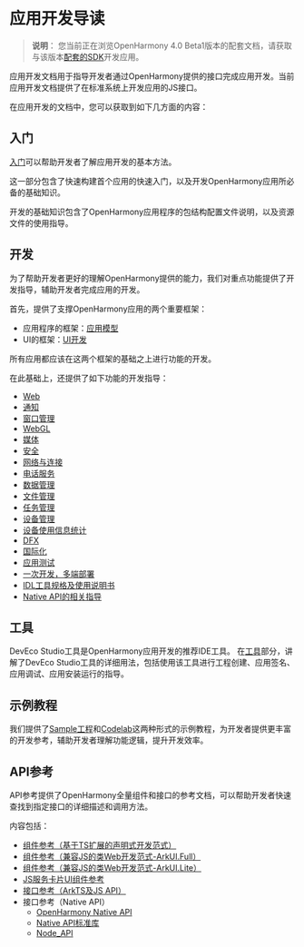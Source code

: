 # 应用开发导读

> **说明**：
> 您当前正在浏览OpenHarmony 4.0 Beta1版本的配套文档，请获取与该版本[配套的SDK](../release-notes/OpenHarmony-v4.0-beta1.md#配套关系)开发应用。

应用开发文档用于指导开发者通过OpenHarmony提供的接口完成应用开发。当前应用开发文档提供了在标准系统上开发应用的JS接口。

在应用开发的文档中，您可以获取到如下几方面的内容：

## 入门

[入门](quick-start/start-overview.md)可以帮助开发者了解应用开发的基本方法。

这一部分包含了快速构建首个应用的快速入门，以及开发OpenHarmony应用所必备的基础知识。

开发的基础知识包含了OpenHarmony应用程序的包结构配置文件说明，以及资源文件的使用指导。

## 开发

为了帮助开发者更好的理解OpenHarmony提供的能力，我们对重点功能提供了开发指导，辅助开发者完成应用的开发。

首先，提供了支撑OpenHarmony应用的两个重要框架：

- 应用程序的框架：[应用模型](application-models/application-model-composition.md)
- UI的框架：[UI开发](ui/arkui-overview.md)

所有应用都应该在这两个框架的基础之上进行功能的开发。

在此基础上，还提供了如下功能的开发指导：

- [Web](web/web-component-overview.md)
- [通知](notification/notification-overview.md)
- [窗口管理](windowmanager/window-overview.md)
- [WebGL](webgl/webgl-overview.md)
- [媒体](media/media-application-overview.md)
- [安全](security/userauth-overview.md)
- [网络与连接](connectivity/ipc-rpc-overview.md)
- [电话服务](telephony/telephony-overview.md)
- [数据管理](database/data-mgmt-overview.md)
- [文件管理](file-management/file-management-overview.md)
- [任务管理](task-management/background-task-overview.md)
- [设备管理](device/usb-overview.md)
- [设备使用信息统计](device-usage-statistics/device-usage-statistics-overview.md)
- [DFX](dfx/hiappevent-guidelines.md)
- [国际化](internationalization/international-overview.md)
- [应用测试](application-test/arkxtest-guidelines.md)
- [一次开发，多端部署](key-features/multi-device-app-dev/foreword.md)
- [IDL工具规格及使用说明书](IDL/idl-guidelines.md)
- [Native API的相关指导](napi/napi-guidelines.md)

## 工具

DevEco Studio工具是OpenHarmony应用开发的推荐IDE工具。
在[工具](https://developer.harmonyos.com/cn/docs/documentation/doc-guides/ohos-deveco-studio-overview-0000001263280421)部分，讲解了DevEco Studio工具的详细用法，包括使用该工具进行工程创建、应用签名、应用调试、应用安装运行的指导。

## 示例教程

我们提供了[Sample工程](https://gitee.com/openharmony/applications_app_samples/blob/master/README_zh.md)和[Codelab](https://gitee.com/openharmony/codelabs/blob/master/README.md)这两种形式的示例教程，为开发者提供更丰富的开发参考，辅助开发者理解功能逻辑，提升开发效率。

## API参考

API参考提供了OpenHarmony全量组件和接口的参考文档，可以帮助开发者快速查找到指定接口的详细描述和调用方法。

内容包括：

- [组件参考（基于TS扩展的声明式开发范式）](reference/arkui-ts/ts-components-summary.md)
- [组件参考（兼容JS的类Web开发范式-ArkUI.Full）](reference/arkui-js/js-components-common-attributes.md)
- [组件参考（兼容JS的类Web开发范式-ArkUI.Lite）](reference/arkui-js-lite/js-framework-file.md)
- [JS服务卡片UI组件参考](reference/js-service-widget-ui/js-service-widget-file.md)
- [接口参考（ArkTS及JS API）](reference/apis/development-intro.md)
- 接口参考（Native API）
  - [OpenHarmony Native API](reference/native-apis/_o_h___native_x_component.md)
  - [Native API标准库](reference/native-lib/third_party_libc/musl.md)
  - [Node_API](reference/native-lib/third_party_napi/napi.md)
